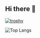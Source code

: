 ## Hi there 👋

[![trophy](https://github-profile-trophy.vercel.app/?username=Immortal215&theme=onedark)](https://github.com/ryo-ma/github-profile-trophy)

![Top Langs](https://github-readme-stats.vercel.app/api/top-langs/?username=anuraghazra&layout=compact)

